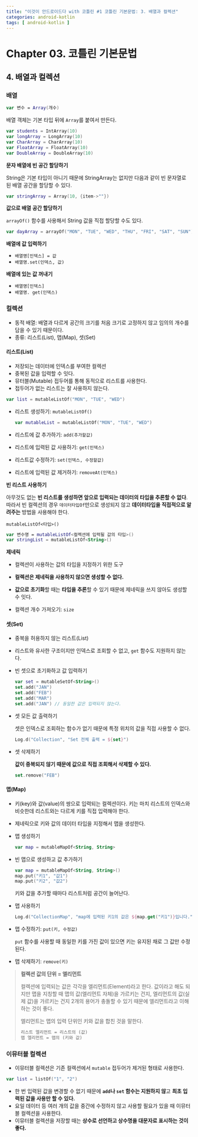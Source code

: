 ```yaml
---
title: "이것이 안드로이드다 with 코틀린 #1 코틀린 기본문법: 3. 배열과 컬렉션"
categories: android-kotlin
tags: [ android-kotlin ]
---
```


# Chapter 03. 코틀린 기본문법

## 4. 배열과 컬렉션

### 배열

```kotlin
var 변수 = Array(개수)
```

배열 객체는 기본 타입 뒤에 `Array`를 붙여서 만든다.

```kotlin
var students = IntArray(10)
var longArray = LongArray(10)
var CharArray = CharArray(10)
var FloatArray = FloatArray(10)
var DoubleArray = DoubleArray(10)
```

**문자 배열에 빈 공간 할당하기**

String은 기본 타입이 아니기 때문에 StringArray는 없지만 다음과 같이 빈 문자열로 된 배열 공간을 할당할 수 있다.

```kotlin
var stringArray = Array(10, {item->""})
```

**값으로 배열 공간 할당하기**

`arrayOf()` 함수를 사용해서 String 값을 직접 할당할 수도 있다.

```kotlin
var dayArray = arrayOf("MON", "TUE", "WED", "THU", "FRI", "SAT", "SUN")
```

**배열에 값 입력하기**

- `배열명[인덱스] = 값`
- `배열명.set(인덱스, 값)`

**배열에 있는 값 꺼내기**

- `배열명[인덱스]`
- `배열명. get(인덱스)`

### 컬렉션

- 동적 배열: 배열과 다르게 공간의 크기를 처음 크기로 고정하지 않고 임의의 개수를 담을 수 있기 때문이다.
- 종류: 리스트(List), 맵(Map), 셋(Set)

#### 리스트(List)

- 저장되는 데이터에 인덱스를 부여한 컬렉션
- 중복된 값을 입력할 수 잇다.
- 뮤터블(Mutable) 접두어를 통해 동적으로 리스트를 사용한다.
- 접두어가 없는 리스트는 잘 사용하지 않는다.

```kotlin
var list = mutableListOf("MON", "TUE", "WED")
```

- 리스트 생성하기: `mutableListOf()`

  ```kotlin
  var mutableList = mutableListOf("MON", "TUE", "WED")
  ```

- 리스트에 값 추가하기: `add(추가할값)`

- 리스트에 입력된 값 사용하기: `get(인덱스)`

- 리스트값 수정하기: `set(인덱스, 수정할값)`

- 리스트에 입력된 값 제거하기: `removeAt(인덱스)`

**빈 리스트 사용하기**

아무것도 없는 **빈 리스트를 생성하면 앞으로 입력되는 데이터의 타입을 추론할 수 없다**. 따라서 빈 컬렉션의 경우 `데이터타입Of`만으로 생성되지 않고 **데이터타입을 직접적으로 알려주는** 방법을 사용해야 한다.

`mutableListOf<타입>()`

```kotlin
var 변수명 = mutableListOf<컬렉션에 입력될 값의 타입>()
var stringList = mutableListOf<String>()
```

**제네릭**

- 컬렉션이 사용하는 값의 타입을 지정하기 위한 도구
- **컬렉션은 제네릭을 사용하지 않으면 생성할 수 없다.**
- **값으로 초기화**할 때는 **타입을 추론**할 수 있기 때문에 제네릭을 쓰지 않아도 생성할 수 잇다. 



- 컬렉션 개수 가져오기: `size`

#### 셋(Set)

- 중복을 허용하지 않는 리스트(List)

- 리스트와 유사한 구조이지만 인덱스로 조회할 수 없고, `get` 함수도 지원하지 않는다.

- 빈 셋으로 초기화하고 값 입력하기

  ```kotlin
  var set = mutableSetOf<String>()
  set.add("JAN")
  set.add("FEB")
  set.add("MAR")
  set.add("JAN") // 동일한 값은 입력되지 않는다.
  ```

- 셋 모든 값 출력하기

  셋은 인덱스로 조회하는 함수가 없기 때문에 특정 위치의 값을 직접 사용할 수 없다.

  ```kotlin
  Log.d("Collection", "Set 전체 출력 = ${set}")
  ```

- 셋 삭제하기

  **값이 중복되지 않기 때문에 값으로 직접 조회해서 삭제할 수 있다.**

  ```kotlin
  set.remove("FEB")
  ```

  

#### 맵(Map)

- 키(key)와 값(value)의 쌍으로 입력되는 컬렉션이다. 키는 마치 리스트의 인덱스와 비슷한데 리스트와는 다르게 키를 직접 입력해야 한다.
- 제네릭으로 키와 값의 데이터 타입을 지정해서 맵을 생성한다.

- 맵 생성하기

  ```kotlin
  var map = mutableMapOf<String, String>
  ```

- 빈 맵으로 생성하고 값 추가하기

  ```kotlin
  var map = mutableMapOf<String, String>()
  map.put("키1", "값1")
  map.put("키2", "값2")
  ```

  키와 값을 추가할 때마다 리스트처럼 공간이 늘어난다. 

- 맵 사용하기

  ```kotlin
  Log.d("CollectionMap", "map에 입력된 키1의 값은 ${map.get("키1")}입니다.")
  ```

- 맵 수정하기: `put(키, 수정값)`

  `put` 함수를 사용할 때 동일한 키를 가진 값이 있으면 키는 유지된 채로 그 값만 수정된다.

- 맵 삭제하기: `remove(키)`



> **컬렉션 값의 단위 = 엘리먼트**
>
> 컬렉션에 입력되는 값은 각각을 엘리먼트(Element)라고 한다. 값이라고 해도 되지만 맵을 지칭할 때 맵의 값(엘리먼트 자체)을 가르키는 건지, 엘리먼트의 값(실제 값)을 가르키는 건지 2개의 용어가 충돌할 수 있기 때문에 엘리먼트라고 이해하는 것이 좋다. 
>
> 엘리먼트는 맵의 입력 단위인 키와 값을 합친 것을 말한다. 
>
> ```kotlin
> 리스트 엘리먼트 = 리스트의 (값)
> 맵 엘리먼트 = 맵의 (키와 값)
> ```

### 이뮤터블 컬렉션

- 이뮤터블 컬렉션은 기존 컬렉션에서 `mutable` 접두어가 제거된 형태로 사용한다.

```kotlin
var list = listOf("1", "2")
```

- 한 번 입력된 값을 변경할 수 없기 때문에 **`add`나 `set` 함수는 지원하지 않**고 **최초 입력된 값을 사용만 할 수 있다.** 
- 요일 데이터 등 여러 개의 값을 중간에 수정하지 않고 사용할 필요가 있을 때 이뮤터블 컬렉션을 사용한다.
- 이뮤터블 컬렉션을 저장할 때는 **상수로 선언하고 상수명을 대문자로 표시하는 것이 좋다.**

